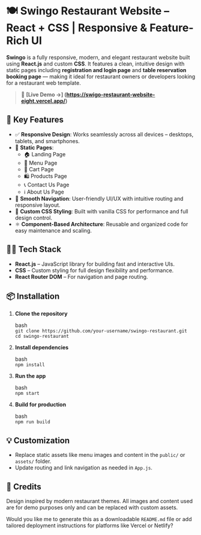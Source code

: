 

# 🍽️ Swingo Restaurant Website – React + CSS | Responsive & Feature-Rich UI

**Swingo** is a fully responsive, modern, and elegant restaurant website built using **React.js** and custom **CSS**. It features a clean, intuitive design with static pages including **registration and login page** and **table reservation booking page** — making it ideal for restaurant owners or developers looking for a restaurant web template.<br>

> 🔗 **[Live Demo →] (https://swigo-restaurant-website-eight.vercel.app/)**<br>



## 🚀 Key Features

* ✅ **Responsive Design**: Works seamlessly across all devices – desktops, tablets, and smartphones.<br>
* 📄 **Static Pages**:<br>
  * 🏠 Landing Page<br>
  * 🥘 Menu Page<br>
  * 🛒 Cart Page<br>
  * 🛍️ Products Page<br>
  * 📞 Contact Us Page<br>
  * ℹ️ About Us Page<br>
* 🧭 **Smooth Navigation**: User-friendly UI/UX with intuitive routing and responsive layout.<br>
* 🎨 **Custom CSS Styling**: Built with vanilla CSS for performance and full design control.<br>
* ⚛️ **Component-Based Architecture**: Reusable and organized code for easy maintenance and scaling.<br>


## 🧑‍💻 Tech Stack

* **React.js** – JavaScript library for building fast and interactive UIs.<br>
* **CSS** – Custom styling for full design flexibility and performance.<br>
* **React Router DOM** – For navigation and page routing.<br>


## 📦 Installation

1. **Clone the repository**<br>

   bash<br>
   `git clone https://github.com/your-username/swingo-restaurant.git`<br>
   `cd swingo-restaurant`<br>
   

2. **Install dependencies**<br>

   bash<br>
   `npm install`<br>
   

3. **Run the app**<br>

   bash<br>
   `npm start`<br>
   

4. **Build for production**<br>

   bash<br>
   `npm run build`<br>
   

## 💡 Customization

* Replace static assets like menu images and content in the `public/` or `assets/` folder.<br>
* Update routing and link navigation as needed in `App.js`.<br>


## 🙏 Credits

Design inspired by modern restaurant themes. All images and content used are for demo purposes only and can be replaced with custom assets.



Would you like me to generate this as a downloadable `README.md` file or add tailored deployment instructions for platforms like Vercel or Netlify?
